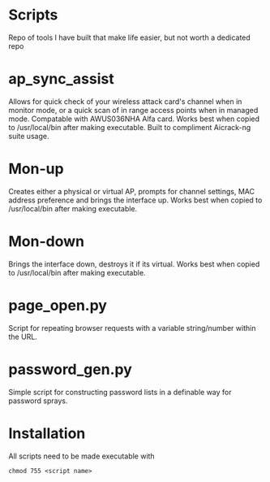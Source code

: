 # Scripts

Repo of tools I have built that make life easier, but not worth a dedicated repo

# ap_sync_assist

Allows for quick check of your wireless attack card's channel when in monitor mode, or a quick scan of in range access points when in managed mode. Compatable with AWUS036NHA Alfa card. Works best when copied to /usr/local/bin after making executable. Built to compliment Aicrack-ng suite usage.

# Mon-up

Creates either a physical or virtual AP, prompts for channel settings, MAC address preference and brings the interface up.
Works best when copied to /usr/local/bin after making executable.

# Mon-down

Brings the interface down, destroys it if its virtual. Works best when copied to /usr/local/bin after making executable.

# page_open.py

Script for repeating browser requests with a variable string/number within the URL.

# password_gen.py

Simple script for constructing password lists in a definable way for password sprays.

# Installation

All scripts need to be made executable with
  
  `chmod 755 <script name>`

